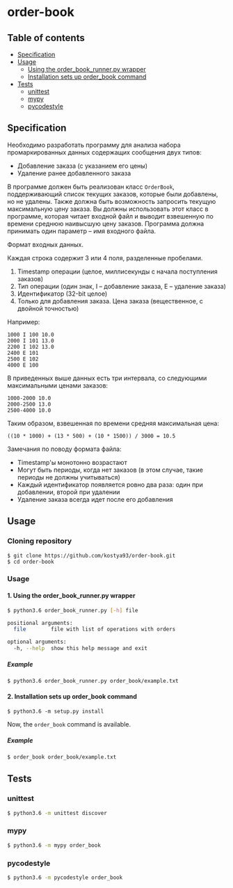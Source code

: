 # order-book

## Table of contents

  * [Specification](#specification)
  * [Usage](#usage)
    * [Using the order_book_runner.py wrapper](#1-using-the-order_book_runnerpy-wrapper)
    * [Installation sets up order_book command](2-installation-sets-up-order_book-command)
  * [Tests](#tests)
    * [unittest](#unittest)
    * [mypy](#mypy)
    * [pycodestyle](#pycodestyle)

## Specification
Необходимо разработать программу для анализа набора промаркированных данных содержащих сообщения двух типов:
 - Добавление заказа (с указанием его цены)
 - Удаление ранее добавленного заказа

В программе должен быть реализован класс `OrderBook`, поддерживающий список текущих заказов, которые были добавлены, но не удалены. Также должна быть возможность запросить текущую максимальную цену заказа. Вы должны использовать этот класс в программе, которая читает входной файл и выводит взвешенную по времени среднюю наивысшую цену заказов. Программа должна принимать один параметр – имя входного файла. 

Формат входных данных.

Каждая строка содержит 3 или 4 поля, разделенные пробелами.
1) Timestamp операции (целое, миллисекунды с начала поступления заказов)
2) Тип операции (один знак, I – добавление заказа, E – удаление заказа)
3) Идентификатор (32-bit целое)
4) Только для добавления заказа. Цена заказа (вещественное, с двойной точностью)

Например:
```
1000 I 100 10.0
2000 I 101 13.0
2200 I 102 13.0
2400 E 101
2500 E 102
4000 E 100
```

В приведенных выше данных есть три интервала, со следующими максимальными ценами заказов:
```
1000-2000 10.0
2000-2500 13.0
2500-4000 10.0
```

Таким образом, взвешенная по времени средняя максимальная цена: 
```
((10 * 1000) + (13 * 500) + (10 * 1500)) / 3000 = 10.5
```

Замечания по поводу формата файла:
- Timestamp'ы монотонно возрастают
- Могут быть периоды, когда нет заказов (в этом случае, такие периоды не должны учитываться)
- Каждый идентификатор появляется ровно два раза: один при добавлении, второй при удалении
- Удаление заказа всегда идет после его добавления

## Usage

### Cloning repository
```
$ git clone https://github.com/kostya93/order-book.git
$ cd order-book
```

### Usage

#### 1. Using the order_book_runner.py wrapper
```bash
$ python3.6 order_book_runner.py [-h] file

positional arguments:
  file        file with list of operations with orders

optional arguments:
  -h, --help  show this help message and exit

```

##### Example
```bash
$ python3.6 order_book_runner.py order_book/example.txt
```

#### 2. Installation sets up order_book command
```
$ python3.6 -m setup.py install
```

Now, the `order_book` command is available.
##### Example
```bash
$ order_book order_book/example.txt
```

## Tests

### unittest
```bash
$ python3.6 -m unittest discover
```

### mypy
```bash
$ python3.6 -m mypy order_book
```

### pycodestyle

```bash
$ python3.6 -m pycodestyle order_book
```
